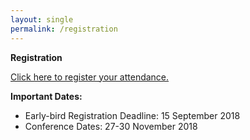 ```yaml
---
layout: single
permalink: /registration
---
```

**Registration**

<a href="https://aut.ungerboeck.com/prod/emc00/register.aspx?OrgCode=10&EvtID=18286&AppCode=REG&CC=118071003651" target="_blank">Click here to register your attendance.</a>

<b>Important Dates:</b>
- Early-bird Registration Deadline: 15 September 2018
- Conference Dates: 27-30 November 2018